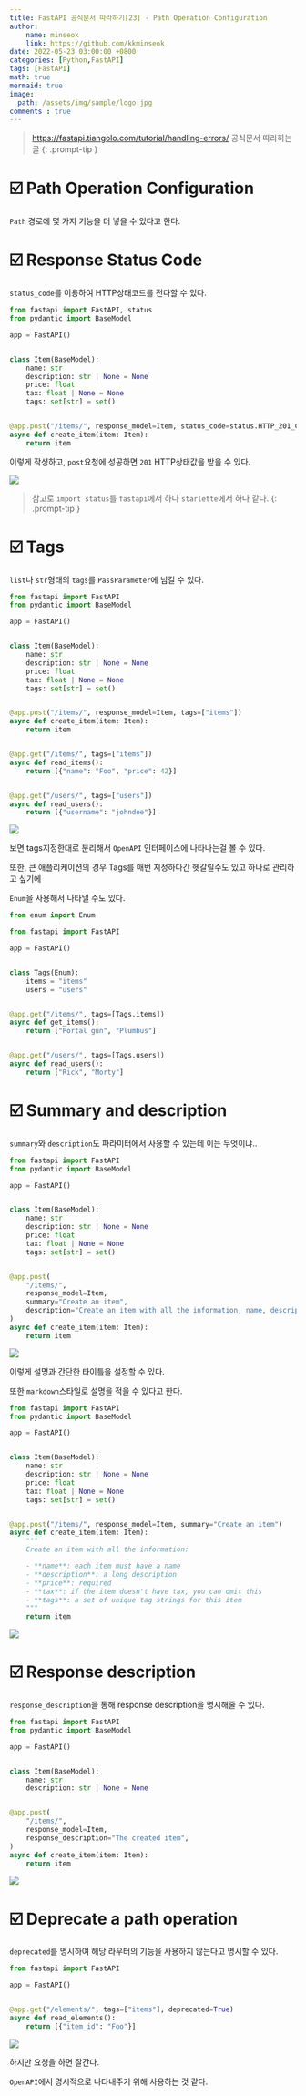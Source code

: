 ```yaml
---
title: FastAPI 공식문서 따라하기[23] - Path Operation Configuration
author: 
    name: minseok
    link: https://github.com/kkminseok
date: 2022-05-23 03:00:00 +0800
categories: [Python,FastAPI]
tags: [FastAPI]
math: true
mermaid: true
image: 
  path: /assets/img/sample/logo.jpg
comments : true
---
```


> <https://fastapi.tiangolo.com/tutorial/handling-errors/> 공식문서 따라하는 글
{: .prompt-tip }

# ☑️ Path Operation Configuration

`Path` 경로에 몇 가지 기능을 더 넣을 수 있다고 한다.

# ☑️ Response Status Code

`status_code`를 이용하여 HTTP상태코드를 전다할 수 있다.

```python
from fastapi import FastAPI, status
from pydantic import BaseModel

app = FastAPI()


class Item(BaseModel):
    name: str
    description: str | None = None
    price: float
    tax: float | None = None
    tags: set[str] = set()


@app.post("/items/", response_model=Item, status_code=status.HTTP_201_CREATED)
async def create_item(item: Item):
    return item

```

이렇게 작성하고, `post`요청에 성공하면 `201` HTTP상태값을 받을 수 있다.

![](/assets/img/fastapi_post/23_response1.png)

> 참고로 `import status`를 `fastapi`에서 하나 `starlette`에서 하나 같다.
{: .prompt-tip }

# ☑️ Tags

`list`나 `str`형태의 `tags`를 `PassParameter`에 넘길 수 있다.

```python
from fastapi import FastAPI
from pydantic import BaseModel

app = FastAPI()


class Item(BaseModel):
    name: str
    description: str | None = None
    price: float
    tax: float | None = None
    tags: set[str] = set()


@app.post("/items/", response_model=Item, tags=["items"])
async def create_item(item: Item):
    return item


@app.get("/items/", tags=["items"])
async def read_items():
    return [{"name": "Foo", "price": 42}]


@app.get("/users/", tags=["users"])
async def read_users():
    return [{"username": "johndoe"}]

```

![](/assets/img/fastapi_post/23_tags.png)

보면 tags지정한대로 분리해서 `OpenAPI` 인터페이스에 나타나는걸 볼 수 있다.

또한, 큰 애플리케이션의 경우 Tags를 매번 지정하다간 헷갈릴수도 있고 하나로 관리하고 싶기에

 `Enum`을 사용해서 나타낼 수도 있다.  

```python
from enum import Enum

from fastapi import FastAPI

app = FastAPI()


class Tags(Enum):
    items = "items"
    users = "users"


@app.get("/items/", tags=[Tags.items])
async def get_items():
    return ["Portal gun", "Plumbus"]


@app.get("/users/", tags=[Tags.users])
async def read_users():
    return ["Rick", "Morty"]

```

# ☑️ Summary and description

`summary`와 `description`도 파라미터에서 사용할 수 있는데 이는 무엇이냐..

```python
from fastapi import FastAPI
from pydantic import BaseModel

app = FastAPI()


class Item(BaseModel):
    name: str
    description: str | None = None
    price: float
    tax: float | None = None
    tags: set[str] = set()


@app.post(
    "/items/",
    response_model=Item,
    summary="Create an item",
    description="Create an item with all the information, name, description, price, tax and a set of unique tags",
)
async def create_item(item: Item):
    return item

```

![](/assets/img/fastapi_post/23_summary.png)

이렇게 설명과 간단한 타이틀을 설정할 수 있다.

또한 `markdown`스타일로 설명을 적을 수 있다고 한다.

```python
from fastapi import FastAPI
from pydantic import BaseModel

app = FastAPI()


class Item(BaseModel):
    name: str
    description: str | None = None
    price: float
    tax: float | None = None
    tags: set[str] = set()


@app.post("/items/", response_model=Item, summary="Create an item")
async def create_item(item: Item):
    """
    Create an item with all the information:

    - **name**: each item must have a name
    - **description**: a long description
    - **price**: required
    - **tax**: if the item doesn't have tax, you can omit this
    - **tags**: a set of unique tag strings for this item
    """
    return item

```

![](/assets/img/fastapi_post/23_summary2.png)

# ☑️ Response description

`response_description`을 통해 response description을 명시해줄 수 있다.

```python
from fastapi import FastAPI
from pydantic import BaseModel

app = FastAPI()


class Item(BaseModel):
    name: str
    description: str | None = None


@app.post(
    "/items/",
    response_model=Item,
    response_description="The created item",
)
async def create_item(item: Item):
    return item

```

![](/assets/img/fastapi_post/23_response_description.png)

# ☑️ Deprecate a path operation

`deprecated`를 명시하여 해당 라우터의 기능을 사용하지 않는다고 명시할 수 있다.

```python
from fastapi import FastAPI

app = FastAPI()


@app.get("/elements/", tags=["items"], deprecated=True)
async def read_elements():
    return [{"item_id": "Foo"}]

```

![](/assets/img/fastapi_post/23_deprecated.png)

하지만 요청을 하면 잘간다.

`OpenAPI`에서 명시적으로 나타내주기 위해 사용하는 것 같다.


